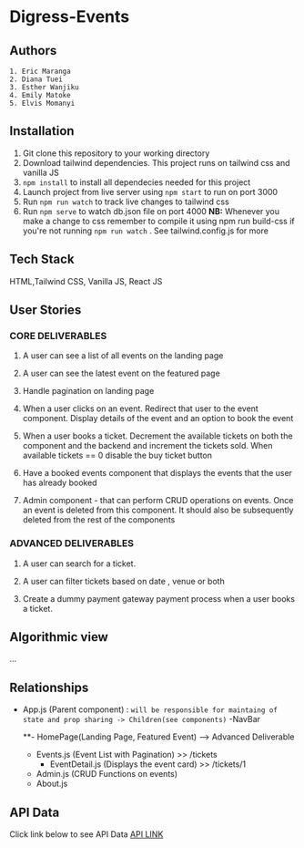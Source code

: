# Digress-Events
## Authors
    1. Eric Maranga
    2. Diana Tuei
    3. Esther Wanjiku
    4. Emily Matoke
    5. Elvis Momanyi

## Installation 
  1. Git clone this repository to your working directory
  2. Download tailwind dependencies. This project runs on tailwind css and vanilla JS
  3. `npm install` to install all dependecies needed for this project
  4. Launch project from live server using `npm start` to run on port 3000
  5. Run `npm run watch` to track live changes to tailwind css
  6. Run `npm serve` to watch db.json file on port 4000
     **NB:**
     Whenever you make a change to css remember to compile it using  npm run build-css if you're not running `npm run watch` . See tailwind.config.js for more
     
## Tech Stack
HTML,Tailwind CSS, Vanilla JS, React JS

## User Stories

### CORE DELIVERABLES
1. A user can see a list of all events on the landing page

2. A user can see the latest event on the featured page

3. Handle pagination on landing page

4. When a user clicks on an event. Redirect that user to the event component. Display details of the event and an option to book the event

5. When a user books a ticket. Decrement the available tickets on both the component and the backend and increment the tickets sold. When available tickets == 0 disable the buy ticket button

6. Have a booked events component that displays the events that the user has already booked

7. Admin component - that can perform CRUD operations on events. Once an event is deleted from this component. It should also be subsequently deleted from the rest of the components

### ADVANCED DELIVERABLES

1. A user can search for a ticket.

2. A user can filter tickets based on date , venue or both

3. Create a dummy payment gateway payment process when a user books a ticket.

## Algorithmic view
 ...

## Relationships
 - App.js (Parent component) : `will be responsible for maintaing of state and prop sharing -> Children(see components)`
    -NavBar

    **- HomePage(Landing Page, Featured Event) --> Advanced Deliverable

    - Events.js (Event List with Pagination) >> /tickets
        - EventDetail.js (Displays the event card) >> /tickets/1
    - Admin.js (CRUD Functions on events)
    - About.js

  

## API Data
Click link below to see API Data
[API LINK]()
